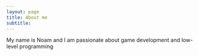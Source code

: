 ```yaml
---
layout: page
title: About me
subtitle: 
---
```


My name is Noam and I am passionate about game development and low-level programming

